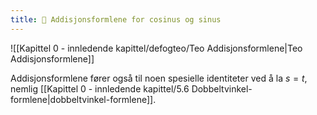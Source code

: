 ```yaml
---
title: 📄 Addisjonsformlene for cosinus og sinus
---
```

![[Kapittel 0 - innledende kapittel/defogteo/Teo Addisjonsformlene|Teo Addisjonsformlene]]

Addisjonsformlene fører også til noen spesielle identiteter ved å la $s = t$, nemlig [[Kapittel 0 - innledende kapittel/5.6 Dobbeltvinkel-formlene|dobbeltvinkel-formlene]].